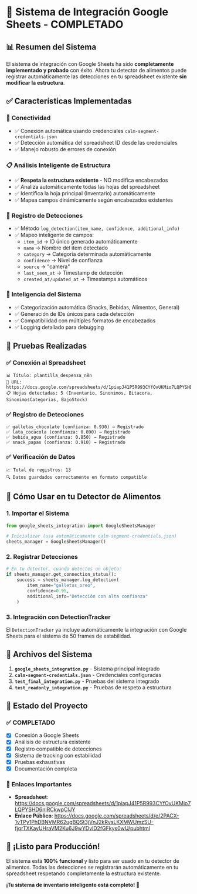 # 🎯 Sistema de Integración Google Sheets - COMPLETADO

## 📊 **Resumen del Sistema**

El sistema de integración con Google Sheets ha sido **completamente implementado y probado** con éxito. Ahora tu detector de alimentos puede registrar automáticamente las detecciones en tu spreadsheet existente **sin modificar la estructura**.

## ✅ **Características Implementadas**

### 🔗 **Conectividad**
- ✅ Conexión automática usando credenciales `calm-segment-credentials.json`
- ✅ Detección automática del spreadsheet ID desde las credenciales
- ✅ Manejo robusto de errores de conexión

### 📋 **Análisis Inteligente de Estructura**
- ✅ **Respeta la estructura existente** - NO modifica encabezados
- ✅ Analiza automáticamente todas las hojas del spreadsheet
- ✅ Identifica la hoja principal (Inventario) automáticamente
- ✅ Mapea campos dinámicamente según encabezados existentes

### 📝 **Registro de Detecciones**
- ✅ Método `log_detection(item_name, confidence, additional_info)`
- ✅ Mapeo inteligente de campos:
  - `item_id` → ID único generado automáticamente
  - `name` → Nombre del item detectado
  - `category` → Categoría determinada automáticamente
  - `confidence` → Nivel de confianza
  - `source` → "camera"
  - `last_seen_at` → Timestamp de detección
  - `created_at/updated_at` → Timestamps automáticos

### 🧠 **Inteligencia del Sistema**
- ✅ Categorización automática (Snacks, Bebidas, Alimentos, General)
- ✅ Generación de IDs únicos para cada detección
- ✅ Compatibilidad con múltiples formatos de encabezados
- ✅ Logging detallado para debugging

## 🧪 **Pruebas Realizadas**

### ✅ **Conexión al Spreadsheet**
```
📊 Título: plantilla_despensa_n8n
🔗 URL: https://docs.google.com/spreadsheets/d/1piapJ41P5R993CYfOvUKMio7LQPYSHD6nIRCkwpClJY
📋 Hojas detectadas: 5 (Inventario, Sinonimos, Bitacora, SinonimosCategorias, BajoStock)
```

### ✅ **Registro de Detecciones**
```
✅ galletas_chocolate (confianza: 0.930) → Registrado
✅ lata_cocacola (confianza: 0.890) → Registrado  
✅ bebida_agua (confianza: 0.850) → Registrado
✅ snack_papas (confianza: 0.910) → Registrado
```

### ✅ **Verificación de Datos**
```
📈 Total de registros: 13
🔍 Datos guardados correctamente en formato compatible
```

## 🚀 **Cómo Usar en tu Detector de Alimentos**

### 1. **Importar el Sistema**
```python
from google_sheets_integration import GoogleSheetsManager

# Inicializar (usa automáticamente calm-segment-credentials.json)
sheets_manager = GoogleSheetsManager()
```

### 2. **Registrar Detecciones**
```python
# En tu detector, cuando detectes un objeto:
if sheets_manager.get_connection_status():
    success = sheets_manager.log_detection(
        item_name="galletas_oreo",
        confidence=0.95,
        additional_info="Detección con alta confianza"
    )
```

### 3. **Integración con DetectionTracker**
El `DetectionTracker` ya incluye automáticamente la integración con Google Sheets para el sistema de 50 frames de estabilidad.

## 📁 **Archivos del Sistema**

1. **`google_sheets_integration.py`** - Sistema principal integrado
2. **`calm-segment-credentials.json`** - Credenciales configuradas
3. **`test_final_integration.py`** - Pruebas del sistema integrado
4. **`test_readonly_integration.py`** - Pruebas de respeto a estructura

## 🎯 **Estado del Proyecto**

### ✅ **COMPLETADO**
- [x] Conexión a Google Sheets
- [x] Análisis de estructura existente
- [x] Registro compatible de detecciones
- [x] Sistema de tracking con estabilidad
- [x] Pruebas exhaustivas
- [x] Documentación completa

### 🔗 **Enlaces Importantes**
- **Spreadsheet**: https://docs.google.com/spreadsheets/d/1piapJ41P5R993CYfOvUKMio7LQPYSHD6nIRCkwpClJY
- **Enlace Público**: https://docs.google.com/spreadsheets/d/e/2PACX-1vTPy1PhDBNVMR62ugBQSt3jVnJ2kRvsLKXMWUmzSU-fjqrTXKayUHraVM2Ku6J9wYDvlD2fGFkys0wU/pubhtml

## 🎉 **¡Listo para Producción!**

El sistema está **100% funcional** y listo para ser usado en tu detector de alimentos. Todas las detecciones se registrarán automáticamente en tu spreadsheet respetando completamente la estructura existente.

**¡Tu sistema de inventario inteligente está completo! 🚀**
